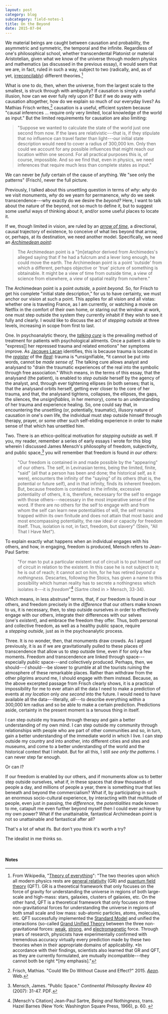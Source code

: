 ```yaml
---
layout: post
category: blog
subcategory: field-notes-1
title: On the Beyond
date: 2015-07-04
---
```


We material beings are caught between causation and probability, the asymmetric and symmetric, the temporal and the infinite. Regardless of one's philosophical school, whether transcendental Platonist or material Aristotelian, given what we know of the universe through modern physics and mathematics (as discussed in the previous essay), it would seem that we are, in fact, ruled in such a way, subject to two (radically, and, as of
yet, [irreconcilably](https://en.wikipedia.org/wiki/Theory_of_everything)) different theories.[^1]

What is one to do, then, when the universe, from the largest scale to the smallest, is struck through with ambiguity? If causation is simply a useful illusion, how can we ever fully rely upon it? But if we do away with causation altogether, how do we explain so much of our everyday lives? As Mathias Frisch writes,[^2] causation is a useful, efficient system because "causal inferences ... require only very limited, local knowledge of the world as input." But the limited requirements for causation are also limiting:

> "Suppose we wanted to calculate the state of the world just one second from now. If the laws are relativistic---that is, if they stipulate that no influence can travel faster than light---our initial state description would need to cover a radius of 300,000 km. Only then could we account for any possible influences that might reach our location within one second. For all practical purposes this is, of course, impossible. And so we find that, even in physics, we need inferences that require much less than complete states as input."

We can never be *fully* certain of the cause of anything. We "see only the patterns" (Frisch), never the full picture.

Previously, I talked about this unsettling question in terms of *why*: *why* do we visit monuments, *why* do we yearn for permanence, *why* do we seek transcendence---why exactly do we desire the *beyond?* Here, I want to talk about the nature of the beyond, not so much to define it, but to suggest some useful ways of thinking about it, and/or some useful places to locate it.

If we, though limited in vision, are ruled by an [*arrow of time*](https://en.wikipedia.org/wiki/Arrow_of_time), a directional, causal trajectory of existence, to conceive of what lies beyond that arrow, or, perhaps, at its destination, we need another model. Specifically, we need an [*Archimedean point*](https://en.wikipedia.org/wiki/Archimedean_point):

> The Archimedean point is a "\[m\]etaphor derived from Archimedes's alleged saying that if he had a fulcrum and a lever long enough, he could move the earth. The Archimedean point is a point 'outside' from which a different, perhaps objective or 'true' picture of something is obtainable. It might be a view of time from outside time, a view of science from elsewhere, a view of spatial reality from nowhere."

The Archimedean point is a point *outside,* a point *beyond.* So, for Frisch to get his complete "initial state description," for us to have certainty, we must anchor our vision at such a point. This applies for all vision and all vistas: whether one is traveling France, as I am currently, or watching a movie on Netflix in the comfort of their own home, or staring out the window at work, one must step outside the system they currently inhabit if they wish to see it fully and clearly. I would like to discuss the act of *stepping outside* at three levels, increasing in scope from first to last.

One. In psychoanalytic theory, the [*talking cure*](https://en.wikipedia.org/wiki/Talking_cure) is the prevailing method of treatment for patients with psychological ailments. Once a patient is able to "express\[\] her repressed trauma and related emotions" her symptoms improve. As [Jacques Lacan](https://en.wikipedia.org/wiki/Jacques_Lacan) identifies, this is because trauma is located in the [*register*](https://plato.stanford.edu/entries/lacan/#RegThe) of the [*Real*](https://en.wikipedia.org/wiki/The_Real): trauma is *unsignifiable, *it cannot be put into words, cannot be *made sense of.* The talking cure allows analyst and analysand to "drain the traumatic experiences of the real into the symbolic through free association." Which means, in the terms of this essay, that the analysand (the patient), is enabled to *step outside* herself by the agency of the analyst, and, through ever tightening ellipses (in both senses; that is, that the analysand orbits herself, getting ever closer to the core of her trauma, and that, the analysand tightens, collapses, the ellipses, the gaps, the silences, the *unsignifiables,* in her memory), come to an understanding of her trauma and experience healing. So, one could say that, in encountering the unsettling (or, potentially, traumatic), illusory nature of causation in one's own life, the individual must step outside himself through therapy, prayer, or some other such self-eliding experience in order to make sense of that which has unsettled him.

Two. There is an ethico-political motivation for *stepping outside* as well. If you, my reader, remember a series of early essays I wrote for this blog wherein I discussed James Mensch's philosophy of freedom, subjectivity, and public space,[^3] you will remember that freedom is found *in our others*:

> "Our freedom is contained in and made possible by the "appearing" of our others. The self, in Levinasian terms, being the limited, finite, "said" (all that a person has been and done; the historical self, as it were), encounters the infinity of the "saying" of its others (that is, the potential or future self), and in that infinity, finds its inherent freedom. But, because freedom is contained in the infinite, excessive potentiality of others, it is, therefore, necessary for the self to engage with those others---necessary in the most imperative sense of the word. If there are no others for the self to engage with and from whom the self can learn new potentialities of will, the self remains trapped within its own finitude and does not attain that most basic and most encompassing potentiality, the raw ideal or capacity for freedom itself. Thus, isolation is not, in fact, freedom, but slavery" (Stein, "All That I Have Met").

To explain exactly what happens when an individual engages with his others, and how, in engaging, freedom is produced, Mensch refers to Jean-Paul Sartre:

> "For man to put a particular existent out of circuit is to put himself out of circuit in relation to the existent. In this case he is not subject to it; he is out of reach; it cannot act on him, for he has retired *beyond a nothingness.* Descartes, following the Stoics, has given a name to this possibility which human reality has to secrete a nothingness which isolates it---it is *freedom*"[^4] (Sartre cited in > Mensch, 33-34). 

Which means, in less abstruse⁵ terms, that, if our freedom is found in our others, and freedom precisely in the *difference* that our others make known to us, it is necessary, then, to step outside ourselves in order to effectively engage with our others, integrate their differences with our selves (one's *existent*), and embrace the freedom they offer. Thus, both personal and collective freedom, as well as a healthy public space, require a *stepping outside,* just as in the psychoanalytic process.

Three. It is no wonder, then, that monuments draw crowds. As I argued previously, it is as if we are gravitationally pulled to these places of transcendence that allow us to step outside time, even if for only a few moments. Freedom and transcendence are linked through space---especially *public* space---and collectively produced. Perhaps, then, we should---*I* should---be slower to grumble at all the tourists ruining the atmosphere of these remarkable places. Rather than withdraw from the other pilgrims around me, I should engage with them instead. Because, as the above excerpted passage from Frisch clearly shows, it is a practical impossibility for me to ever attain all the data I need to make a prediction of events at *my location* only *one second* into the future. I would need to have available all the data---literally, *all*---to describe everything within a 300,000 km radius and so be able to make a certain prediction. Predictions aside, certainty in the present moment is a tenuous thing in itself.

I can step outside my trauma through therapy and gain a better understanding of my own mind. I can step outside my community through relationships with people who are part of other communities and so, in turn, gain a better understanding of the immediate world in which I live. I can step outside my country and into another, into different cities and sites and museums, and come to a better understanding of the world and the historical context that I inhabit. But for all this, I still *see only the patterns.* I can never step far enough.

Or can I?

If our freedom is enabled by our others, and if monuments allow us to better step outside ourselves, what if, in these spaces that draw thousands of people a day, and millions of people a year, there is something *true* that lies beneath and beyond the commercialism? What if, by participating in such an enormous socio-cultural experience, by interacting with that multitude of people, even just in passing, the *difference,* the *potentialities* made known to me, catapult me even further beyond myself then I could ever achieve by my own power? What if the unattainable, fantastical Archimedean point is not so unattainable and fantastical after all?

That's a lot of what ifs. But don't you think it's worth a try?

The idealist in me thinks so.

<br>

#### Notes

[^1]: From Wikipedia, "[Theory of everything](https://en.wikipedia.org/wiki/Theory_of_everything)": "The two theories upon which all modern physics rests are [general relativity](https://en.wikipedia.org/wiki/General_relativity) (GR) and [quantum field theory](https://en.wikipedia.org/wiki/Quantum_field_theory) (QFT). GR is a theoretical framework that only focuses on the force of gravity for understanding the universe in regions of both large-scale and high-mass: stars, galaxies, clusters of galaxies, etc. On the other hand, QFT is a theoretical framework that only focuses on three non-gravitational forces for understanding the universe in regions of both small scale and low mass: sub-atomic particles, atoms, molecules, etc. QFT successfully implemented the [Standard Model](https://en.wikipedia.org/wiki/Standard_Model) and unified the interactions (so-called [Grand Unified Theory](https://en.wikipedia.org/wiki/Grand_Unified_Theory) between the three non-gravitational forces: [weak](https://en.wikipedia.org/wiki/Weak_interaction), [strong](https://en.wikipedia.org/wiki/Strong_interaction), and [electromagnetic](https://en.wikipedia.org/wiki/Electromagnetism) force. Through years of research, physicists have experimentally confirmed with tremendous accuracy virtually every prediction made by these two theories when in their appropriate domains of applicability. *In accordance with their findings, scientists also learned that GR and QFT, as they are currently formulated, are mutually incompatible---they cannot both be right *\[my emphasis\]."

[^2]: Frisch, Mathias. "Could We Do Without Cause and Effect?" 2015. [*Aeon*](https://aeon.co/essays/could-we-explain-the-world-without-cause-and-effect). Web.

[^3]: Mensch, James. "Public Space." *Continental Philosophy Review* 40 (2007): 31-47. PDF.

[^4]: \[Mensch's Citation\] Jean-Paul Sartre, *Being and Nothingness*, trans. Hazel Barnes (New York: Washington Square Press, 1966), p. 60. 

[^5]: I love that the word meaning "difficult to understand; obscure" is, itself, difficult to understand and obscure. Also, I love that it is essentially a combination of the words "abstract" and "obtuse." Vocabulary WIN.
